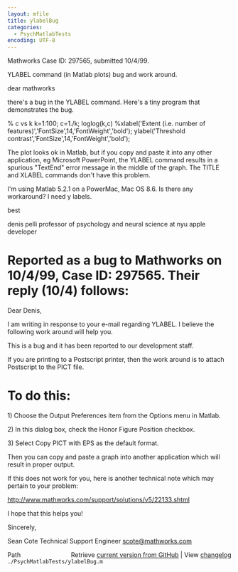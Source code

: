 ```yaml
---
layout: mfile
title: ylabelBug
categories:
  - PsychMatlabTests
encoding: UTF-8
---
```


Mathworks Case ID: 297565, submitted 10/4/99.

YLABEL command \(in Matlab plots\) bug and work around.

dear mathworks

there's a bug in the YLABEL command. Here's a tiny program that
demonstrates the bug.

% c vs k
k=1:100;
c=1./k;
loglog\(k,c\)
%xlabel\('Extent \(i.e. number of
features\)','FontSize',14,'FontWeight','bold'\);
ylabel\('Threshold contrast','FontSize',14,'FontWeight','bold'\);

The plot looks ok in Matlab, but if you copy and paste it into any other
application, eg Microsoft PowerPoint, the YLABEL command results in a
spurious "TextEnd" error message in the middle of the graph. The TITLE
and
XLABEL commands don't have this problem.

I'm using Matlab 5.2.1 on a PowerMac, Mac OS 8.6. Is there any
workaround? I need y labels.

best

denis pelli
professor of psychology and neural science at nyu
apple developer

# Reported as a bug to Mathworks on 10/4/99, Case ID: 297565. Their reply \(10/4\) follows:

Dear Denis,

I am writing in response to your e-mail regarding YLABEL. I believe the
following work around will help you.

This is a bug and it has been reported to our development staff.

If you are printing to a Postscript printer, then the work around is to
attach Postscript to the PICT file.

# To do this:

1\)  Choose the Output Preferences item from the Options menu in Matlab.

2\)  In this dialog box, check the  Honor Figure Position checkbox.

3\)  Select Copy PICT with EPS as the default format.

Then you can copy and paste a graph into another application which will
result in proper output.

If this does not work for you, here is another technical note which may
pertain to your problem:

<http://www.mathworks.com/support/solutions/v5/22133.shtml>

I hope that this helps you\!

Sincerely,

Sean Cote
Technical Support Engineer
scote@mathworks.com


<div class="code_header" style="text-align:right;">
  <span style="float:left;">Path&nbsp;&nbsp;</span> <span class="counter">Retrieve <a href=
  "https://raw.github.com/Psychtoolbox-3/Psychtoolbox-3/beta/./PsychMatlabTests/ylabelBug.m">current version from GitHub</a> | View <a href=
  "https://github.com/Psychtoolbox-3/Psychtoolbox-3/commits/beta/./PsychMatlabTests/ylabelBug.m">changelog</a></span>
</div>
<div class="code">
  <code>./PsychMatlabTests/ylabelBug.m</code>
</div>
